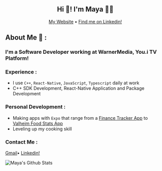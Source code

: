 <h2 align="center"> Hi 🙂! I'm Maya 🙋🏻</h1>
<p align="center">
  <a href="https://mayasaringan.me/">My Website</a> •
  <a href="https://www.linkedin.com/in/msaringan/">Find me on Linkedin!</a>
</p>

## About Me 🤔 :

### I'm a Software Developer working at WarnerMedia, You.i TV Platform!

### Experience :

- I use `C++`, `React-Native`, `JavaScript`, `Typescript` daily at work
- C++ SDK Development, React-Native Application and Package Development

### Personal Development :

- Making apps with `Expo` that range from a <a href="https://devmoneywatch.netlify.app/welcome">Finance Tracker App</a> to <a href="https://valheimfood.netlify.app/">Valheim Food Stats App</a>
- Leveling up my cooking skill

### Contact Me :

<a href="mailto:mayas.saringan@gmail.com">Gmail</a>•
<a href="https://www.linkedin.com/in/msaringan/">Linkedin!</a>

![Maya's Github Stats](https://github-readme-stats.vercel.app/api?username=MayaSaringan&hide=contribs,prs,stars,issues&count_private=true&show_icons=true)
